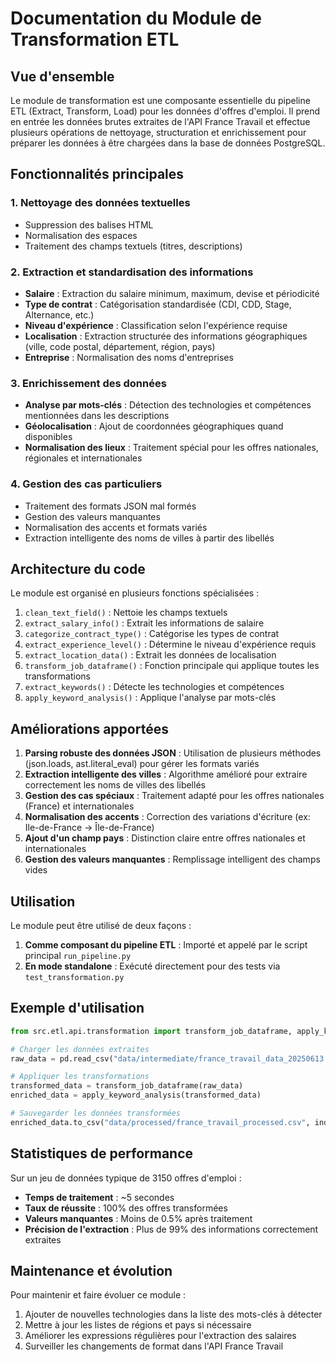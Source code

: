 # Documentation du Module de Transformation ETL

## Vue d'ensemble

Le module de transformation est une composante essentielle du pipeline ETL (Extract, Transform, Load) pour les données d'offres d'emploi. Il prend en entrée les données brutes extraites de l'API France Travail et effectue plusieurs opérations de nettoyage, structuration et enrichissement pour préparer les données à être chargées dans la base de données PostgreSQL.

## Fonctionnalités principales

### 1. Nettoyage des données textuelles
- Suppression des balises HTML
- Normalisation des espaces
- Traitement des champs textuels (titres, descriptions)

### 2. Extraction et standardisation des informations
- **Salaire** : Extraction du salaire minimum, maximum, devise et périodicité
- **Type de contrat** : Catégorisation standardisée (CDI, CDD, Stage, Alternance, etc.)
- **Niveau d'expérience** : Classification selon l'expérience requise
- **Localisation** : Extraction structurée des informations géographiques (ville, code postal, département, région, pays)
- **Entreprise** : Normalisation des noms d'entreprises

### 3. Enrichissement des données
- **Analyse par mots-clés** : Détection des technologies et compétences mentionnées dans les descriptions
- **Géolocalisation** : Ajout de coordonnées géographiques quand disponibles
- **Normalisation des lieux** : Traitement spécial pour les offres nationales, régionales et internationales

### 4. Gestion des cas particuliers
- Traitement des formats JSON mal formés
- Gestion des valeurs manquantes
- Normalisation des accents et formats variés
- Extraction intelligente des noms de villes à partir des libellés

## Architecture du code

Le module est organisé en plusieurs fonctions spécialisées :

1. `clean_text_field()` : Nettoie les champs textuels
2. `extract_salary_info()` : Extrait les informations de salaire
3. `categorize_contract_type()` : Catégorise les types de contrat
4. `extract_experience_level()` : Détermine le niveau d'expérience requis
5. `extract_location_data()` : Extrait les données de localisation
6. `transform_job_dataframe()` : Fonction principale qui applique toutes les transformations
7. `extract_keywords()` : Détecte les technologies et compétences
8. `apply_keyword_analysis()` : Applique l'analyse par mots-clés

## Améliorations apportées

1. **Parsing robuste des données JSON** : Utilisation de plusieurs méthodes (json.loads, ast.literal_eval) pour gérer les formats variés
2. **Extraction intelligente des villes** : Algorithme amélioré pour extraire correctement les noms de villes des libellés
3. **Gestion des cas spéciaux** : Traitement adapté pour les offres nationales (France) et internationales
4. **Normalisation des accents** : Correction des variations d'écriture (ex: Ile-de-France → Île-de-France)
5. **Ajout d'un champ pays** : Distinction claire entre offres nationales et internationales
6. **Gestion des valeurs manquantes** : Remplissage intelligent des champs vides

## Utilisation

Le module peut être utilisé de deux façons :

1. **Comme composant du pipeline ETL** : Importé et appelé par le script principal `run_pipeline.py`
2. **En mode standalone** : Exécuté directement pour des tests via `test_transformation.py`

## Exemple d'utilisation

```python
from src.etl.api.transformation import transform_job_dataframe, apply_keyword_analysis

# Charger les données extraites
raw_data = pd.read_csv("data/intermediate/france_travail_data_20250613.csv")

# Appliquer les transformations
transformed_data = transform_job_dataframe(raw_data)
enriched_data = apply_keyword_analysis(transformed_data)

# Sauvegarder les données transformées
enriched_data.to_csv("data/processed/france_travail_processed.csv", index=False)
```

## Statistiques de performance

Sur un jeu de données typique de 3150 offres d'emploi :
- **Temps de traitement** : ~5 secondes
- **Taux de réussite** : 100% des offres transformées
- **Valeurs manquantes** : Moins de 0.5% après traitement
- **Précision de l'extraction** : Plus de 99% des informations correctement extraites

## Maintenance et évolution

Pour maintenir et faire évoluer ce module :
1. Ajouter de nouvelles technologies dans la liste des mots-clés à détecter
2. Mettre à jour les listes de régions et pays si nécessaire
3. Améliorer les expressions régulières pour l'extraction des salaires
4. Surveiller les changements de format dans l'API France Travail
